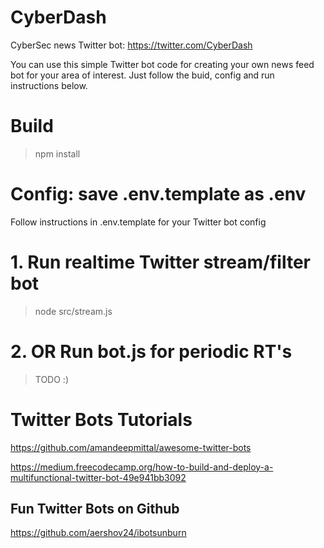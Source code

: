 # CyberDash

CyberSec news Twitter bot: https://twitter.com/CyberDash

You can use this simple Twitter bot code for creating your own news feed bot for your area of interest. Just follow the buid, config and run instructions below.

# Build

>npm install

# Config: save .env.template as .env

Follow instructions in .env.template for your Twitter bot config

# 1. Run realtime Twitter stream/filter bot

>node src/stream.js

# 2. OR Run bot.js for periodic RT's

>TODO :)

# Twitter Bots Tutorials

https://github.com/amandeepmittal/awesome-twitter-bots

https://medium.freecodecamp.org/how-to-build-and-deploy-a-multifunctional-twitter-bot-49e941bb3092

## Fun Twitter Bots on Github

https://github.com/aershov24/ibotsunburn
